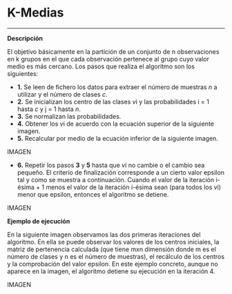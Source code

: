 <!--Creado por Jonathan Carrero -->

**K-Medias**
==============
----------

**Descripción**

El objetivo básicamente en la partición de un conjunto de n observaciones en k grupos en el que cada observación pertenece al grupo cuyo valor medio es más cercano. Los pasos que realiza el algoritmo son los siguientes:

- **1.** Se leen de fichero los datos para extraer el número de muestras *n* a utilizar y el número de clases *c*.
- **2.** Se inicializan los centro de las clases *v*i y las probabilidades i = 1 hasta *c* y j = 1 hasta *n*.
- **3.** Se normalizan las probabilidades.
- **4.** Obtener los *v*i de acuerdo con la ecuación superior de la siguiente imagen.
- **5.** Recalcular por medio de la ecuación inferior de la siguiente imagen.

IMAGEN

- **6.** Repetir los pasos **3** y **5** hasta que *v*i no cambie o el cambio sea pequeño. El criterio de finalización corresponde a un cierto valor epsilon tal y como se muestra a continuación. Cuando el valor de la iteración i-ésima + 1 menos el valor de la iteración i-ésima sean (para todos los *v*i) menor que epsilon, entonces el algoritmo se detiene.

IMAGEN


**Ejemplo de ejecución**

En la siguiente imagen observamos las dos primeras iteraciones del algoritmo. En ella se puede observar los valores de los centros iniciales, la matriz de pertenencia calculada (que tiene mxn dimensión donde m es el número de clases y n es el número de muestras), el recálculo de los centros y la comprobación del valor epsilon. En este ejemplo concreto, aunque no aparece en la imagen, el algoritmo detiene su ejecución en la iteración 4.

IMAGEN
